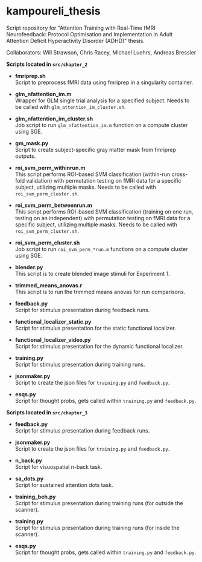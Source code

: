 # kampoureli_thesis
Script repository for "Attention Training with Real-Time fMRI Neurofeedback: Protocol Optimisation and Implementation in Adult Attention Deficit Hyperactivity Disorder (ADHD)" thesis.

Collaborators: Will Strawson, Chris Racey, Michael Luehrs, Andreas Bressler

**Scripts located in `src/chapter_2`**

- **fmriprep.sh**  
  Script to preprocess fMRI data using fmriprep in a singularity container.

- **glm_nfattention_im.m**  
  Wrapper for GLM single trial analysis for a specified subject. Needs to be called with `glm_attention_im_cluster.sh`.

- **glm_nfattention_im_cluster.sh**  
  Job script to run `glm_nfattention_im.m` function on a compute cluster using SGE.
  
- **gm_mask.py**  
  Script to create subject-specific gray matter mask from fmriprep outputs.

- **roi_svm_perm_withinrun.m**  
  This script performs ROI-based SVM classification (within-run cross-fold validation) with permutation testing on fMRI data for a specific subject, utilizing multiple masks. Needs to be called with `roi_svm_perm_cluster.sh`.

- **roi_svm_perm_betweenrun.m**  
  This script performs ROI-based SVM classification (training on one run, testing on an independent) with permutation testing on fMRI data for a specific subject, utilizing multiple masks. Needs to be called with `roi_svm_perm_cluster.sh`.

- **roi_svm_perm_cluster.sh**  
  Job script to run `roi_svm_perm_*run.m` functions on a compute cluster using SGE.

- **blender.py**  
  This script is to create blended image stimuli for Experiment 1.

- **trimmed_means_anovas.r**  
  This script is to run the trimmed means anovas for run comparisons.

- **feedback.py**  
  Script for stimulus presentation during feedback runs.

- **functional_localizer_static.py**  
  Script for stimulus presentation for the static functional localizer.

- **functional_localizer_video.py**  
  Script for stimulus presentation for the dynamic functional localizer.

- **training.py**  
Script for stimulus presentation during training runs.

- **jsonmaker.py**  
Script to create the json files for `training.py` and `feedback.py`.

- **esqs.py**  
Script for thought probs, gets called within `training.py` and `feedback.py`.


**Scripts located in `src/chapter_3`**

- **feedback.py**  
  Script for stimulus presentation during feedback runs.

- **jsonmaker.py**  
Script to create the json files for `training.py` and `feedback.py`.

- **n_back.py**  
  Script for visuospatial n-back task.

- **sa_dots.py**  
  Script for sustained attention dots task.

- **training_beh.py**  
Script for stimulus presentation during training runs (for outside the scanner).

- **training.py**  
Script for stimulus presentation during training runs (for inside  the scanner).

- **esqs.py**  
Script for thought probs, gets called within `training.py` and `feedback.py`.





